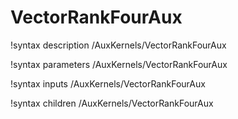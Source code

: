 <!-- MOOSE Documentation Stub: Remove this when content is added. -->

# VectorRankFourAux
!syntax description /AuxKernels/VectorRankFourAux

!syntax parameters /AuxKernels/VectorRankFourAux

!syntax inputs /AuxKernels/VectorRankFourAux

!syntax children /AuxKernels/VectorRankFourAux
